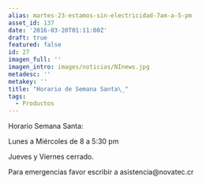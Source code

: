 ```yaml
---
alias: martes-23-estamos-sin-electricidad-7am-a-5-pm
asset_id: 137
date: '2016-03-20T01:11:00Z'
draft: true
featured: false
id: 27
imagen_full: ''
imagen_intro: images/noticias/NInews.jpg
metadesc: ''
metakey: ''
title: "Horario de Semana Santa\_"
tags:
  - Productos
---
```

<p>Horario Semana Santa:</p>
<p>Lunes a Miércoles de 8 a 5:30 pm</p>
<p>Jueves y Viernes cerrado.</p>
<p>Para emergencias favor escribir a asistencia@novatec.cr </p>
<!--more-->